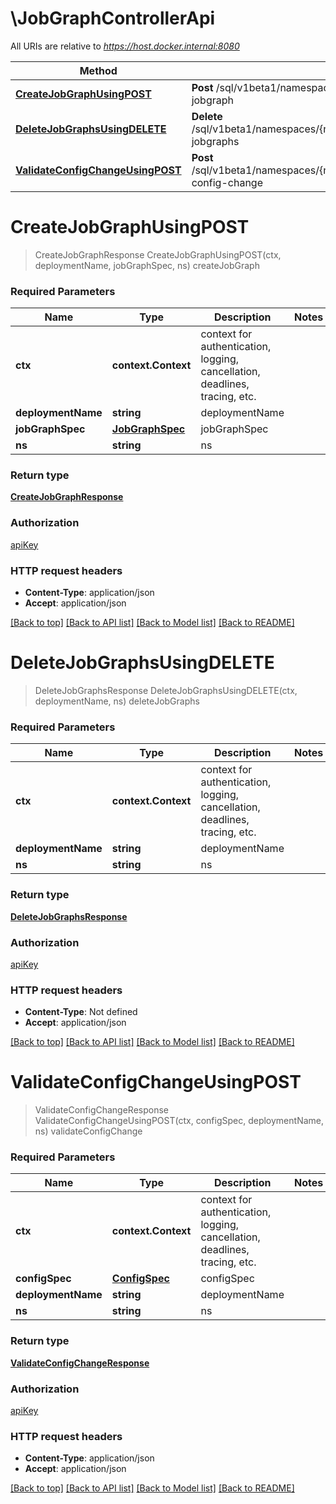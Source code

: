 # \JobGraphControllerApi

All URIs are relative to *https://host.docker.internal:8080*

Method | HTTP request | Description
------------- | ------------- | -------------
[**CreateJobGraphUsingPOST**](JobGraphControllerApi.md#CreateJobGraphUsingPOST) | **Post** /sql/v1beta1/namespaces/{ns}/deployments/{deploymentId}:create-jobgraph | createJobGraph
[**DeleteJobGraphsUsingDELETE**](JobGraphControllerApi.md#DeleteJobGraphsUsingDELETE) | **Delete** /sql/v1beta1/namespaces/{ns}/deployments/{deploymentName}:delete-jobgraphs | deleteJobGraphs
[**ValidateConfigChangeUsingPOST**](JobGraphControllerApi.md#ValidateConfigChangeUsingPOST) | **Post** /sql/v1beta1/namespaces/{ns}/deployments/{deploymentName}:validate-config-change | validateConfigChange


# **CreateJobGraphUsingPOST**
> CreateJobGraphResponse CreateJobGraphUsingPOST(ctx, deploymentName, jobGraphSpec, ns)
createJobGraph

### Required Parameters

Name | Type | Description  | Notes
------------- | ------------- | ------------- | -------------
 **ctx** | **context.Context** | context for authentication, logging, cancellation, deadlines, tracing, etc.
  **deploymentName** | **string**| deploymentName | 
  **jobGraphSpec** | [**JobGraphSpec**](JobGraphSpec.md)| jobGraphSpec | 
  **ns** | **string**| ns | 

### Return type

[**CreateJobGraphResponse**](CreateJobGraphResponse.md)

### Authorization

[apiKey](../README.md#apiKey)

### HTTP request headers

 - **Content-Type**: application/json
 - **Accept**: application/json

[[Back to top]](#) [[Back to API list]](../README.md#documentation-for-api-endpoints) [[Back to Model list]](../README.md#documentation-for-models) [[Back to README]](../README.md)

# **DeleteJobGraphsUsingDELETE**
> DeleteJobGraphsResponse DeleteJobGraphsUsingDELETE(ctx, deploymentName, ns)
deleteJobGraphs

### Required Parameters

Name | Type | Description  | Notes
------------- | ------------- | ------------- | -------------
 **ctx** | **context.Context** | context for authentication, logging, cancellation, deadlines, tracing, etc.
  **deploymentName** | **string**| deploymentName | 
  **ns** | **string**| ns | 

### Return type

[**DeleteJobGraphsResponse**](DeleteJobGraphsResponse.md)

### Authorization

[apiKey](../README.md#apiKey)

### HTTP request headers

 - **Content-Type**: Not defined
 - **Accept**: application/json

[[Back to top]](#) [[Back to API list]](../README.md#documentation-for-api-endpoints) [[Back to Model list]](../README.md#documentation-for-models) [[Back to README]](../README.md)

# **ValidateConfigChangeUsingPOST**
> ValidateConfigChangeResponse ValidateConfigChangeUsingPOST(ctx, configSpec, deploymentName, ns)
validateConfigChange

### Required Parameters

Name | Type | Description  | Notes
------------- | ------------- | ------------- | -------------
 **ctx** | **context.Context** | context for authentication, logging, cancellation, deadlines, tracing, etc.
  **configSpec** | [**ConfigSpec**](ConfigSpec.md)| configSpec | 
  **deploymentName** | **string**| deploymentName | 
  **ns** | **string**| ns | 

### Return type

[**ValidateConfigChangeResponse**](ValidateConfigChangeResponse.md)

### Authorization

[apiKey](../README.md#apiKey)

### HTTP request headers

 - **Content-Type**: application/json
 - **Accept**: application/json

[[Back to top]](#) [[Back to API list]](../README.md#documentation-for-api-endpoints) [[Back to Model list]](../README.md#documentation-for-models) [[Back to README]](../README.md)

